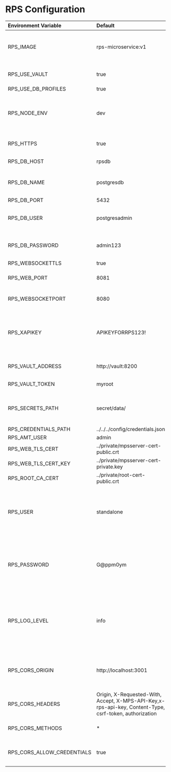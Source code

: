 # RPS Configuration 

| Environment Variable         | Default                               | Description |
| :--------------------------- | :------------------------------------ | :---------- |
| RPS_IMAGE                    | rps-microservice:v1                   | Only used when using docker-compose.yml. Specifies image to use for RPS  |                          
| RPS_USE_VAULT                | true                                  | Whether or not the vault should be used                    |           
| RPS_USE_DB_PROFILES          | true                                  |             |           
| RPS_NODE_ENV                 | dev                                   | Node Environment. Set to `PRODUCTION` when ready to deploy to production            |          
| RPS_HTTPS                    | true                                  | Specifies whether or not to enable https                   |           
| RPS_DB_HOST                  | rpsdb                                 | The Database host address                                  |            
| RPS_DB_NAME                  | postgresdb                            | The name of the postgres database to connect to            |                 
| RPS_DB_PORT                  | 5432                                  |             |           
| RPS_DB_USER                  | postgresadmin                         | Database username to log in to postgres with               |          
| RPS_DB_PASSWORD              | admin123                              | Database password to log in to postgres with               |     
| RPS_WEBSOCKETTLS             | true                                  |             |           
| RPS_WEB_PORT                 | 8081                                  | Specifies the Web API port to listen on            |           
| RPS_WEBSOCKETPORT            | 8080                                  | Specifies the Websocket port to listen on            |           
| RPS_XAPIKEY                  | APIKEYFORRPS123!                      | RESTful API Header Key. This header must be present on all RESTful calls made against RPS |                      
| RPS_VAULT_ADDRESS            | http://vault:8200                     | Address of where the vault is hosted            |                        
| RPS_VAULT_TOKEN              | myroot                                | Token used to access the vault                        |             
| RPS_SECRETS_PATH             | secret/data/                          | Specifies the path for where secrets are stored in the vault   |                   
| RPS_CREDENTIALS_PATH         | ../../../config/credentials.json      |             |                                       
| RPS_AMT_USER                 | admin                                 |             |            
| RPS_WEB_TLS_CERT             | ../private/mpsserver-cert-public.crt  | Path to public certificate           |                                           
| RPS_WEB_TLS_CERT_KEY         | ../private/mpsserver-cert-private.key | Path to private key                  |                                            
| RPS_ROOT_CA_CERT             | ../private/root-cert-public.crt       | Path to public root cert             |                                      
| RPS_USER                 | standalone                            | If RPS is aware of MPS. This is the username used to log into MPS. This should match the value provided for MPS_USER     |                 
| RPS_PASSWORD             | G@ppm0ym                              | If RPS is aware of MPS. This is the password used to log into MPS. This should match the value provided for MPS_PASSWORD |               
| RPS_LOG_LEVEL                | info                                  | Controls the level of logging provided in the service. Options are (in order of increasing detail): `error`, `warn`, `info`, `verbose`, `debug` |  
| RPS_CORS_ORIGIN |  http://localhost:3001 | The domain/origin that is allowed to make requests against this service |
| RPS_CORS_HEADERS |  Origin, X-Requested-With, Accept, X-MPS-API-Key,x-rps-api-key, Content-Type, csrf-token, authorization | List of accepted HTTP Headers |
| RPS_CORS_METHODS |  * | List of HTTP Methods that are allowed |
| RPS_CORS_ALLOW_CREDENTIALS |  true | Controls whether or not session credentials can be send |